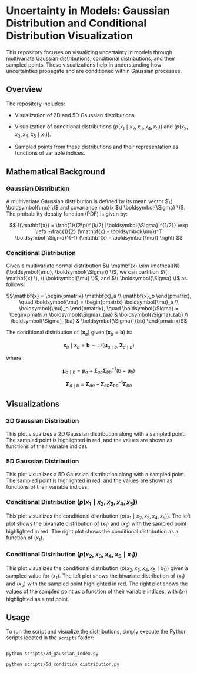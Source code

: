 # Uncertainty in Models: Gaussian Distribution and Conditional Distribution Visualization

This repository focuses on visualizing uncertainty in models through multivariate Gaussian distributions, conditional distributions, and their sampled points. These visualizations help in understanding how uncertainties propagate and are conditioned within Gaussian processes.


## Overview

The repository includes:

- Visualization of 2D and 5D Gaussian distributions.

- Visualization of conditional distributions $(p(x_1 \mid x_2, x_3, x_4, x_5))$ and $(p(x_2, x_3, x_4, x_5 \mid x_1))$.

- Sampled points from these distributions and their representation as functions of variable indices.


## Mathematical Background

### Gaussian Distribution

A multivariate Gaussian distribution is defined by its mean vector $\( \boldsymbol{\mu} \)$ and covariance matrix $\( \boldsymbol{\Sigma} \)$. The probability density function (PDF) is given by:


$$
f(\mathbf{x}) = \frac{1}{(2\pi)^{k/2} |\boldsymbol{\Sigma}|^{1/2}} \exp \left( -\frac{1}{2} (\mathbf{x} - \boldsymbol{\mu})^T \boldsymbol{\Sigma}^{-1} (\mathbf{x} - \boldsymbol{\mu}) \right)
$$


### Conditional Distribution


Given a multivariate normal distribution $\( \mathbf{x} \sim \mathcal{N}(\boldsymbol{\mu}, \boldsymbol{\Sigma}) \)$, we can partition $\( \mathbf{x} \), \( \boldsymbol{\mu} \)$, and $\( \boldsymbol{\Sigma} \)$ as follows:


```math
\mathbf{x} = \begin{pmatrix} 
\mathbf{x}_a \\ 
\mathbf{x}_b 
\end{pmatrix}, \quad 
\boldsymbol{\mu} = \begin{pmatrix} 
\boldsymbol{\mu}_a \\ 
\boldsymbol{\mu}_b 
\end{pmatrix}, \quad 
\boldsymbol{\Sigma} = \begin{pmatrix} 
\boldsymbol{\Sigma}_{aa} & \boldsymbol{\Sigma}_{ab} \\ 
\boldsymbol{\Sigma}_{ba} & \boldsymbol{\Sigma}_{bb} 
\end{pmatrix}
```


The conditional distribution of $(\mathbf{x}_a)$ given $(\mathbf{x}_b = \mathbf{b})$ is:

$$
\mathbf{x}_a \mid \mathbf{x}_b = \mathbf{b} \sim \mathcal{N}(\boldsymbol{\mu}_{a \mid b}, \boldsymbol{\Sigma}_{a \mid b})
$$


where


$$
\boldsymbol{\mu}_{a \mid b} = \boldsymbol{\mu}_a + \boldsymbol{\Sigma}_{ab} \boldsymbol{\Sigma}_{bb}^{-1} (\mathbf{b} - \boldsymbol{\mu}_b)
$$



$$
\boldsymbol{\Sigma}_{a \mid b} = \boldsymbol{\Sigma}_{aa} - \boldsymbol{\Sigma}_{ab} \boldsymbol{\Sigma}_{bb}^{-1} \boldsymbol{\Sigma}_{ba}
$$



## Visualizations


### 2D Gaussian Distribution

This plot visualizes a 2D Gaussian distribution along with a sampled point. The sampled point is highlighted in red, and the values are shown as functions of their variable indices.

### 5D Gaussian Distribution

This plot visualizes a 5D Gaussian distribution along with a sampled point. The sampled point is highlighted in red, and the values are shown as functions of their variable indices.

### Conditional Distribution $(p(x_1 \mid x_2, x_3, x_4, x_5))$

This plot visualizes the conditional distribution $(p(x_1 \mid x_2, x_3, x_4, x_5))$. The left plot shows the bivariate distribution of $(x_1)$ and $(x_5)$ with the sampled point highlighted in red. The right plot shows the conditional distribution as a function of $(x_1)$.

### Conditional Distribution $(p(x_2, x_3, x_4, x_5 \mid x_1))$

This plot visualizes the conditional distribution $(p(x_2, x_3, x_4, x_5 \mid x_1))$ given a sampled value for $( x_1)$. The left plot shows the bivariate distribution of $(x_1)$ and $(x_5)$ with the sampled point highlighted in red. The right plot shows the values of the sampled point as a function of their variable indices, with $(x_1)$ highlighted as a red point.

## Usage

To run the script and visualize the distributions, simply execute the Python scripts located in the `scripts` folder:


```bash

python scripts/2d_gaussian_index.py

python scripts/5d_condition_distribution.py